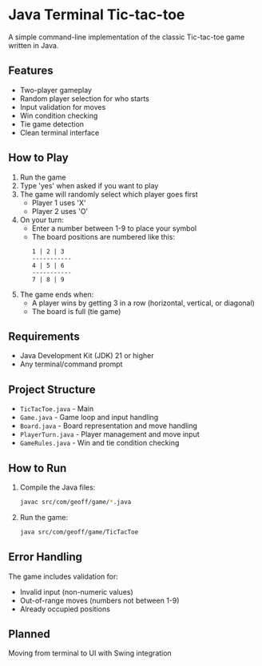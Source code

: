 # Java Terminal Tic-tac-toe

A simple command-line implementation of the classic Tic-tac-toe game written in Java.

## Features

- Two-player gameplay
- Random player selection for who starts
- Input validation for moves
- Win condition checking
- Tie game detection
- Clean terminal interface

## How to Play

1. Run the game
2. Type 'yes' when asked if you want to play
3. The game will randomly select which player goes first
   - Player 1 uses 'X'
   - Player 2 uses 'O'
4. On your turn:
   - Enter a number between 1-9 to place your symbol
   - The board positions are numbered like this:
     ```
     1 | 2 | 3
     -----------
     4 | 5 | 6
     -----------
     7 | 8 | 9
     ```
5. The game ends when:
   - A player wins by getting 3 in a row (horizontal, vertical, or diagonal)
   - The board is full (tie game)

## Requirements

- Java Development Kit (JDK) 21 or higher
- Any terminal/command prompt

## Project Structure

- `TicTacToe.java` - Main
- `Game.java` - Game loop and input handling
- `Board.java` - Board representation and move handling
- `PlayerTurn.java` - Player management and move input
- `GameRules.java` - Win and tie condition checking


## How to Run

1. Compile the Java files:
   ```bash
   javac src/com/geoff/game/*.java
   ```

2. Run the game:
   ```bash
   java src/com/geoff/game/TicTacToe
   ```

## Error Handling

The game includes validation for:
- Invalid input (non-numeric values)
- Out-of-range moves (numbers not between 1-9)
- Already occupied positions

## Planned 

Moving from terminal to UI with Swing integration
